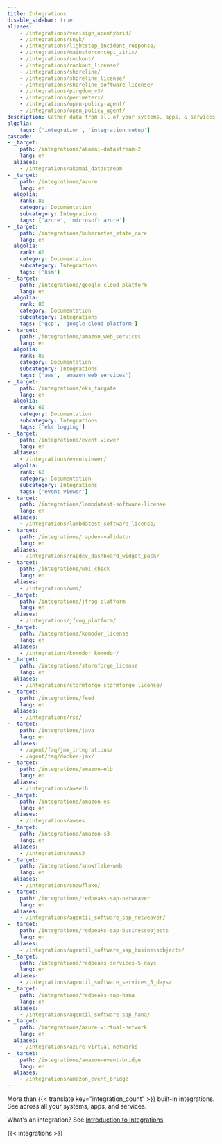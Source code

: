 ```yaml
---
title: Integrations
disable_sidebar: true
aliases:
    - /integrations/verisign_openhybrid/
    - /integrations/snyk/
    - /integrations/lightstep_incident_response/
    - /integrations/mainstorconcept_ziris/
    - /integrations/rookout/
    - /integrations/rookout_license/
    - /integrations/shoreline/
    - /integrations/shoreline_license/
    - /integrations/shoreline_software_license/
    - /integrations/pingdom_v3/
    - /integrations/perimeterx/
    - /integrations/open-policy-agent/
    - /integrations/open_policy_agent/
description: Gather data from all of your systems, apps, & services
algolia:
    tags: ['integration', 'integration setup']
cascade:
- _target:
    path: /integrations/akamai-datastream-2
    lang: en
  aliases:
    - /integrations/akamai_datastream
- _target:
    path: /integrations/azure
    lang: en
  algolia:
    rank: 80
    category: Documentation
    subcategory: Integrations
    tags: ['azure', 'microsoft azure']
- _target:
    path: /integrations/kubernetes_state_core
    lang: en
  algolia:
    rank: 60
    category: Documentation
    subcategory: Integrations
    tags: ['ksm']
- _target:
    path: /integrations/google_cloud_platform
    lang: en
  algolia:
    rank: 80
    category: Documentation
    subcategory: Integrations
    tags: ['gcp', 'google cloud platform']
- _target:
    path: /integrations/amazon_web_services
    lang: en
  algolia:
    rank: 80
    category: Documentation
    subcategory: Integrations
    tags: ['aws', 'amazon web services']
- _target:
    path: /integrations/eks_fargate
    lang: en
  algolia:
    rank: 60
    category: Documentation
    subcategory: Integrations
    tags: ['eks logging']
- _target:
    path: /integrations/event-viewer
    lang: en
  aliases:
    - /integrations/eventviewer/
  algolia:
    rank: 60
    category: Documentation
    subcategory: Integrations
    tags: ['event viewer']
- _target:
    path: /integrations/lambdatest-software-license
    lang: en
  aliases:
    - /integrations/lambdatest_software_license/
- _target:
    path: /integrations/rapdev-validator
    lang: en
  aliases:
    - /integrations/rapdev_dashboard_widget_pack/
- _target:
    path: /integrations/wmi_check
    lang: en
  aliases:
    - /integrations/wmi/
- _target:
    path: /integrations/jfrog-platform
    lang: en
  aliases:
    - /integrations/jfrog_platform/
- _target:
    path: /integrations/komodor_license
    lang: en
  aliases:
    - /integrations/komodor_komodor/
- _target:
    path: /integrations/stormforge_license
    lang: en
  aliases:
    - /integrations/stormforge_stormforge_license/
- _target:
    path: /integrations/feed
    lang: en
  aliases:
    - /integrations/rss/
- _target:
    path: /integrations/java
    lang: en
  aliases:
    - /agent/faq/jmx_integrations/
    - /agent/faq/docker-jmx/
- _target:
    path: /integrations/amazon-elb
    lang: en
  aliases:
    - /integrations/awselb
- _target:
    path: /integrations/amazon-es
    lang: en
  aliases:
    - /integrations/awses
- _target:
    path: /integrations/amazon-s3
    lang: en
  aliases:
    - /integrations/awss3
- _target:
    path: /integrations/snowflake-web
    lang: en
  aliases:
    - /integrations/snowflake/
- _target:
    path: /integrations/redpeaks-sap-netweaver
    lang: en
  aliases:
    - /integrations/agentil_software_sap_netweaver/
- _target:
    path: /integrations/redpeaks-sap-businessobjects
    lang: en
  aliases:
    - /integrations/agentil_software_sap_businessobjects/
- _target:
    path: /integrations/redpeaks-services-5-days
    lang: en
  aliases:
    - /integrations/agentil_software_services_5_days/
- _target:
    path: /integrations/redpeaks-sap-hana
    lang: en
  aliases:
    - /integrations/agentil_software_sap_hana/
- _target:
    path: /integrations/azure-virtual-network
    lang: en
  aliases:
    - /integrations/azure_virtual_networks
- _target:
    path: /integrations/amazon-event-bridge
    lang: en
  aliases:
    - /integrations/amazon_event_bridge
---
```


More than {{< translate key="integration_count" >}} built-in integrations. See across all your systems, apps, and services.

What's an integration? See [Introduction to Integrations][1].

{{< integrations >}}

[1]: /getting_started/integrations/

